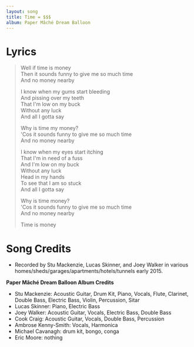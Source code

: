 ```yaml
---
layout: song
title: Time = $$$
album: Paper Mâché Dream Balloon
---
```


# Lyrics

> Well if time is money  
> Then it sounds funny to give me so much time  
> And no money nearby  
>  
> I know when my gums start bleeding  
> And pissing over my teeth  
> That I'm low on my buck  
> Without any luck  
> And all I gotta say  
>  
> Why is time my money?  
> 'Cos it sounds funny to give me so much time  
> And no money nearby  
>  
> I know when my eyes start itching  
> That I'm in need of a fuss  
> And I'm low on my buck  
> Without any luck  
> Head in my hands  
> To see that I am so stuck  
> And all I gotta say  
>  
> Why is time money?  
> 'Cos it sounds funny to give me so much time  
> And no money nearby  
>  
> Time is money  

# Song Credits

* Recorded by Stu Mackenzie, Lucas Skinner, and Joey Walker in various homes/sheds/garages/apartments/hotels/tunnels early 2015.

**Paper Mâché Dream Balloon Album Credits**

* Stu Mackenzie: Acoustic Guitar, Drum Kit, Piano, Vocals, Flute, Clarinet, Double Bass, Electric Bass, Violin, Percussion, Sitar
* Lucas Skinner: Piano, Electric Bass
* Joey Walker: Acoustic Guitar, Vocals, Electric Bass, Double Bass
* Cook Craig: Acoustic Guitar, Vocals, Double Bass, Percussion
* Ambrose Kenny-Smith: Vocals, Harmonica
* Michael Cavanagh: drum kit, bongo, conga
* Eric Moore: nothing
